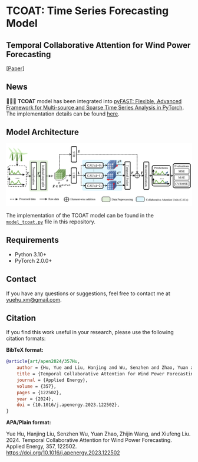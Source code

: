 # TCOAT: Time Series Forecasting Model

## Temporal Collaborative Attention for Wind Power Forecasting 

[[Paper](https://doi.org/10.1016/j.apenergy.2023.122502)]


## News

🎉🎉🎉 **TCOAT** model has been integrated
into [pyFAST: Flexible, Advanced Framework for Multi-source and Sparse Time Series Analysis in PyTorch](https://github.com/freepose/pyFAST).
The implementation details can be found [here](https://github.com/freepose/pyFAST/blob/main/fast/model/mts/coat.py).

## Model Architecture

![Model Architecture](model_architecture.png)

The implementation of the TCOAT model can be found in the [`model_tcoat.py`](model_tcoat.py) file in this repository.

## Requirements

- Python 3.10+
- PyTorch 2.0.0+

## Contact

If you have any questions or suggestions, feel free to contact me at [yuehu.xm@gmail.com](mailto:yuehu.xm@gmail.com).

## Citation

If you find this work useful in your research, please use the following citation formats:

**BibTeX format:**

```bibtex
@article{art/apen2024/357Hu,
    author = {Hu, Yue and Liu, Hanjing and Wu, Senzhen and Zhao, Yuan and Wang, Zhijin and Liu, Xiufeng},
    title = {Temporal Collaborative Attention for Wind Power Forecasting},
    journal = {Applied Energy},
    volume = {357},
    pages = {122502},
    year = {2024},
    doi = {10.1016/j.apenergy.2023.122502},
}
```

**APA/Plain format:**

Yue Hu, Hanjing Liu, Senzhen Wu, Yuan Zhao, Zhijin Wang, and Xiufeng Liu. 2024. Temporal Collaborative Attention for
Wind Power Forecasting. Applied Energy, 357, 122502. https://doi.org/10.1016/j.apenergy.2023.122502
